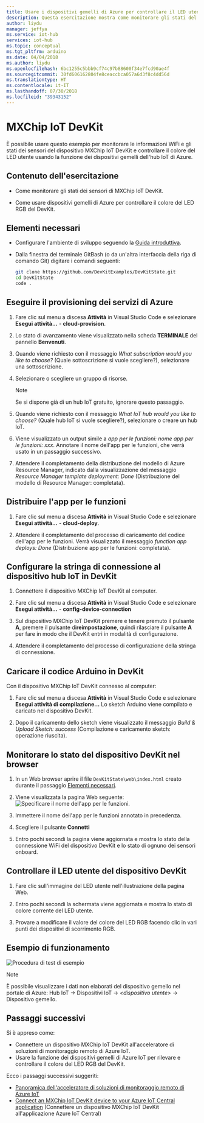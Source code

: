 ```yaml
---
title: Usare i dispositivi gemelli di Azure per controllare il LED utente del dispositivo MXChip IoT DevKit | Microsoft Docs
description: Questa esercitazione mostra come monitorare gli stati del DevKit e controllare il LED utente usando i dispositivi gemelli dell'hub IoT di Azure.
author: liydu
manager: jeffya
ms.service: iot-hub
services: iot-hub
ms.topic: conceptual
ms.tgt_pltfrm: arduino
ms.date: 04/04/2018
ms.author: liydu
ms.openlocfilehash: 6bc1255c5bbb9cf74c97b88600f34e7fcd90ae4f
ms.sourcegitcommit: 30fd606162804fe8ceaccbca057a6d3f8c4dd56d
ms.translationtype: HT
ms.contentlocale: it-IT
ms.lasthandoff: 07/30/2018
ms.locfileid: "39343152"
---
```

# <a name="mxchip-iot-devkit"></a>MXChip IoT DevKit

È possibile usare questo esempio per monitorare le informazioni WiFi e gli stati dei sensori del dispositivo MXChip IoT DevKit e controllare il colore del LED utente usando la funzione dei dispositivi gemelli dell'hub IoT di Azure.

## <a name="what-you-learn"></a>Contenuto dell'esercitazione

- Come monitorare gli stati dei sensori di MXChip IoT DevKit.

- Come usare dispositivi gemelli di Azure per controllare il colore del LED RGB del DevKit.

## <a name="what-you-need"></a>Elementi necessari

- Configurare l'ambiente di sviluppo seguendo la [Guida introduttiva](https://docs.microsoft.com/azure/iot-hub/iot-hub-arduino-iot-devkit-az3166-get-started).

- Dalla finestra del terminale GitBash (o da un'altra interfaccia della riga di comando Git) digitare i comandi seguenti:

   ```bash
   git clone https://github.com/DevKitExamples/DevKitState.git
   cd DevKitState
   code .
   ```

## <a name="provision-azure-services"></a>Eseguire il provisioning dei servizi di Azure

1. Fare clic sul menu a discesa **Attività** in Visual Studio Code e selezionare **Esegui attività...** - **cloud-provision**.

2. Lo stato di avanzamento viene visualizzato nella scheda **TERMINALE** del pannello **Benvenuti**.

3. Quando viene richiesto con il messaggio *What subscription would you like to choose?* (Quale sottoscrizione si vuole scegliere?), selezionare una sottoscrizione.

4. Selezionare o scegliere un gruppo di risorse. 
 
   > [!NOTE]
   > Se si dispone già di un hub IoT gratuito, ignorare questo passaggio.

5. Quando viene richiesto con il messaggio *What IoT hub would you like to choose?* (Quale hub IoT si vuole scegliere?), selezionare o creare un hub IoT.

6. Viene visualizzato un output simile a *app per le funzioni: nome app per le funzioni: xxx*. Annotare il nome dell'app per le funzioni, che verrà usato in un passaggio successivo.

7. Attendere il completamento della distribuzione del modello di Azure Resource Manager, indicato dalla visualizzazione del messaggio *Resource Manager template deployment: Done* (Distribuzione del modello di Resource Manager: completata).

## <a name="deploy-function-app"></a>Distribuire l'app per le funzioni

1. Fare clic sul menu a discesa **Attività** in Visual Studio Code e selezionare **Esegui attività...** - **cloud-deploy**.

2. Attendere il completamento del processo di caricamento del codice dell'app per le funzioni. Verrà visualizzato il messaggio *function app deploys: Done* (Distribuzione app per le funzioni: completata).

## <a name="configure-iot-hub-device-connection-string-in-devkit"></a>Configurare la stringa di connessione al dispositivo hub IoT in DevKit

1. Connettere il dispositivo MXChip IoT DevKit al computer.

2. Fare clic sul menu a discesa **Attività** in Visual Studio Code e selezionare **Esegui attività...** - **config-device-connection**

3. Sul dispositivo MXChip IoT DevKit premere e tenere premuto il pulsante **A**, premere il pulsante di**reimpostazione**, quindi rilasciare il pulsante **A** per fare in modo che il DevKit entri in modalità di configurazione.

4. Attendere il completamento del processo di configurazione della stringa di connessione.

## <a name="upload-arduino-code-to-devkit"></a>Caricare il codice Arduino in DevKit

Con il dispositivo MXChip IoT DevKit connesso al computer:

1. Fare clic sul menu a discesa **Attività** in Visual Studio Code e selezionare **Esegui attività di compilazione...** Lo sketch Arduino viene compilato e caricato nel dispositivo DevKit.

2. Dopo il caricamento dello sketch viene visualizzato il messaggio *Build & Upload Sketch: success* (Compilazione e caricamento sketch: operazione riuscita).

## <a name="monitor-devkit-state-in-browser"></a>Monitorare lo stato del dispositivo DevKit nel browser

1. In un Web browser aprire il file `DevKitState\web\index.html` creato durante il passaggio [Elementi necessari](#whatyouneed).

2. Viene visualizzata la pagina Web seguente:![Specificare il nome dell'app per le funzioni.](media/iot-hub-arduino-iot-devkit-az3166-devkit-state/devkit-state-function-app-name.png)

3. Immettere il nome dell'app per le funzioni annotato in precedenza.

4. Scegliere il pulsante **Connetti**

5. Entro pochi secondi la pagina viene aggiornata e mostra lo stato della connessione WiFi del dispositivo DevKit e lo stato di ognuno dei sensori onboard.

## <a name="control-the-devkits-user-led"></a>Controllare il LED utente del dispositivo DevKit

1. Fare clic sull'immagine del LED utente nell'illustrazione della pagina Web.

2. Entro pochi secondi la schermata viene aggiornata e mostra lo stato di colore corrente del LED utente.

3. Provare a modificare il valore del colore del LED RGB facendo clic in vari punti dei dispositivi di scorrimento RGB.

## <a name="example-operation"></a>Esempio di funzionamento

![Procedura di test di esempio](media/iot-hub-arduino-iot-devkit-az3166-devkit-state/devkit-state.gif)

> [!NOTE]
> È possibile visualizzare i dati non elaborati del dispositivo gemello nel portale di Azure: Hub IoT -\> Dispositivi IoT -\> *\<dispositivo utente\>* -\> Dispositivo gemello.

## <a name="next-steps"></a>Passaggi successivi

Si è appreso come:
- Connettere un dispositivo MXChip IoT DevKit all'acceleratore di soluzioni di monitoraggio remoto di Azure IoT.
- Usare la funzione dei dispositivi gemelli di Azure IoT per rilevare e controllare il colore del LED RGB del DevKit.

Ecco i passaggi successivi suggeriti:

* [Panoramica dell'acceleratore di soluzioni di monitoraggio remoto di Azure IoT](https://docs.microsoft.com/azure/iot-suite/)
* [Connect an MXChip IoT DevKit device to your Azure IoT Central application](https://docs.microsoft.com/microsoft-iot-central/howto-connect-devkit) (Connettere un dispositivo MXChip IoT DevKit all'applicazione Azure IoT Central)
